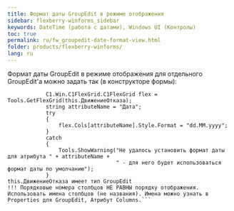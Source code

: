 ```yaml
---
title: Формат даты GroupEdit в режиме отображения
sidebar: flexberry-winforms_sidebar
keywords: DateTime (работа с датами), Windows UI (Контролы)
toc: true
permalink: ru/fw_groupedit-date-format-view.html
folder: products/flexberry-winforms/
lang: ru
---
```


Формат даты GroupEdit в режиме отображения для отдельного GroupEdit'а можно задать так (в конструкторе формы):
```
			C1.Win.C1FlexGrid.C1FlexGrid flex = Tools.GetFlexGrid(this.ДвижениеОтказа);
			string attributeName = "Дата";			
			try
			{
				flex.Cols[attributeName].Style.Format = "dd.MM.yyyy"; 
			}
			catch
			{
				Tools.ShowWarning("Не удалось установить формат даты для атрибута " + attributeName + 
							      " - для него будет использоваться формат даты по умолчанию");
			}
this.ДвижениеОтказа имеет тип GroupEdit
!!! Порядковые номера столбцов НЕ РАВНЫ порядку отображения. Использовать имена столбцов (не названия). Имена можно узнать в Properties для GroupEdit, Атрибут Columns.```